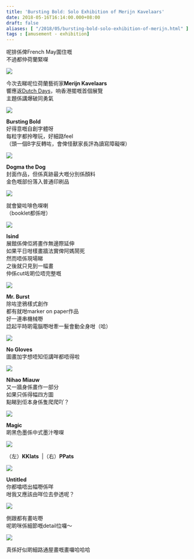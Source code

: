 ```yaml
---
title: 'Bursting Bold: Solo Exhibition of Merijn Kavelaars'
date: 2018-05-16T16:14:00.000+08:00
draft: false
aliases: [ "/2018/05/bursting-bold-solo-exhibition-of-merijn.html" ]
tags : [amusement - exhibition]
---
```


呢排係俾French May圍住嘅  
不過都仲荷蘭緊㗎  

![](/images/burstingbold.jpg)

今次去睇呢位荷蘭藝術家**Merijn Kavelaars**  
響應返[Dutch Days](https://www.hidie.net/2018/04/dutch-in-neighbourhood-dutch-flower.html)，响香港擺嘅首個展覽  
主題係講爆破同勇氣  

![](/images/burstingbold1.jpg)

**Bursting Bold**  
好得意嘅自創字體呀  
每粒字都拎嚟玩，好細路feel  
（頭一個B字反轉咗，會俾怪獸家長評為讀寫障礙㗎）  

![](/images/burstingbold2.jpg)

**Dogma the Dog**  
封面作品，但係真跡最大嘅分別係顏料  
金色嘅部份落入普通印刷品  

![](/images/burstingbold3.jpg)

就會變咗啡色㗎喇  
（booklet都係咁）  

![](/images/burstingbold4.jpg)

**Isind**  
展館係俾佢將畫作無邊際延伸  
如果平日咁樣畫牆法實俾阿媽鬧死  
然而唔係現場睇  
之後就只見到一幅畫  
仲係cut咗啲位唔完整嘅  

![](/images/burstingbold5.jpg)

**Mr. Burst**  
除咗塗鴉樣式創作  
都有就咁marker on paper作品  
好一連串機械嘢  
諗起平時啲電腦嘢咁牽一髮會動全身咁（哈）  

![](/images/burstingbold6.jpg)

**No Gloves**  
圖畫加字想唔知佢講咩都唔得啦  

![](/images/burstingbold7.jpg)

**Nihao Miauw**  
又一牆身係畫作一部分  
如果只係得幅四方圖  
點睇到佢本身係隻爬爬吖？  

![](/images/burstingbold8.jpg)

**Magic**  
啲黑色墨係中式墨汁嚟㗎  

![](/images/burstingbold9.jpg)

（左）**KKlats**  |（右）**PPats**  

![](/images/burstingbold10.jpg)

**Untitled**  
你都噏唔出幅嘢係咩  
咁我又應該由咩位去參透呢？  

![](/images/burstingbold11.jpg)

側跟都有畫咗嘢  
呢啲咪係細節嘅detail位囉～  

![](/images/burstingbold12.jpg)

真係好似啲細路通屋畫嘅畫囉哈哈哈
